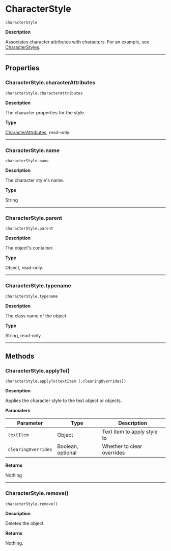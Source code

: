 # CharacterStyle

`characterStyle`

**Description**

Associates character attributes with characters. For an example, see [CharacterStyles](CharacterStyles.md#jsobjref-characterstyles).

---

## Properties

### CharacterStyle.characterAttributes

`characterStyle.characterAttributes`

**Description**

The character properties for the style.

**Type**

[CharacterAttributes](CharacterAttributes.md#jsobjref-characterattributes), read-only.

---

### CharacterStyle.name

`characterStyle.name`

**Description**

The character style's name.

**Type**

String

---

### CharacterStyle.parent

`characterStyle.parent`

**Description**

The object's container.

**Type**

Object, read-only.

---

### CharacterStyle.typename

`characterStyle.typename`

**Description**

The class name of the object.

**Type**

String, read-only.

---

## Methods

### CharacterStyle.applyTo()

`characterStyle.applyTo(textItem [,clearingOverrides])`

**Description**

Applies the character style to the text object or objects.

**Paramaters**

| Parameter           | Type              | Description                 |
|---------------------|-------------------|-----------------------------|
| `textItem`          | Object            | Text item to apply style to |
| `clearingOverrides` | Boolean, optional | Whether to clear overrides  |

**Returns**

Nothing

---

### CharacterStyle.remove()

`characterStyle.remove()`

**Description**

Deletes the object.

**Returns**

Nothing.
